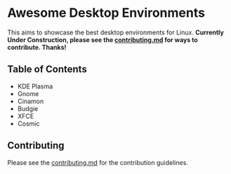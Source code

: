 # Awesome Desktop Environments
This aims to showcase the best desktop environments for Linux. **Currently Under Construction, please see the [contributing.md](https://github.com/Inhishonor/awesome-desktop-environments/blob/main/contributing.md) for ways to contribute. Thanks!**
## Table of Contents
* KDE Plasma
* Gnome
* Cinamon
* Budgie
* XFCE
* Cosmic
## Contributing
Please see the [contributing.md](https://github.com/Inhishonor/awesome-desktop-environments/blob/main/contributing.md) for the contribution guidelines.
